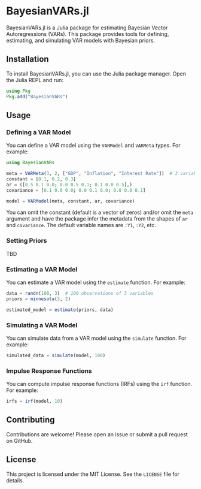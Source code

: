 # BayesianVARs.jl

BayesianVARs.jl is a Julia package for estimating Bayesian Vector Autoregressions (VARs). This package provides tools for defining, estimating, and simulating VAR models with Bayesian priors.

## Installation

To install BayesianVARs.jl, you can use the Julia package manager. Open the Julia REPL and run:

```julia
using Pkg
Pkg.add("BayesianVARs")
```

## Usage

### Defining a VAR Model

You can define a VAR model using the `VARModel` and `VARMeta` types. For example:

```julia
using BayesianVARs

meta = VARMeta(3, 2, ["GDP", "Inflation", "Interest Rate"])  # 3 variables, 2 lags
constant = [0.1, 0.2, 0.3]
ar = ([0.5 0.1 0.0; 0.0 0.5 0.1; 0.1 0.0 0.5],)
covariance = [0.1 0.0 0.0; 0.0 0.1 0.0; 0.0 0.0 0.1]

model = VARModel(meta, constant, ar, covariance)
```

You can omit the constant (default is a vector of zeros) and/or omit the `meta` argument and have the package infer the metadata from the shapes of `ar` and `covariance`. The default variable names are `:Y1`, `:Y2`, etc.

### Setting Priors

TBD

### Estimating a VAR Model

You can estimate a VAR model using the `estimate` function. For example:

```julia
data = randn(100, 3)  # 100 observations of 3 variables
priors = minnesota(3, 2)

estimated_model = estimate(priors, data)
```

### Simulating a VAR Model

You can simulate data from a VAR model using the `simulate` function. For example:

```julia
simulated_data = simulate(model, 100)
```

### Impulse Response Functions

You can compute impulse response functions (IRFs) using the `irf` function. For example:

```julia
irfs = irf(model, 10)
```

## Contributing

Contributions are welcome! Please open an issue or submit a pull request on GitHub.

## License

This project is licensed under the MIT License. See the `LICENSE` file for details.
